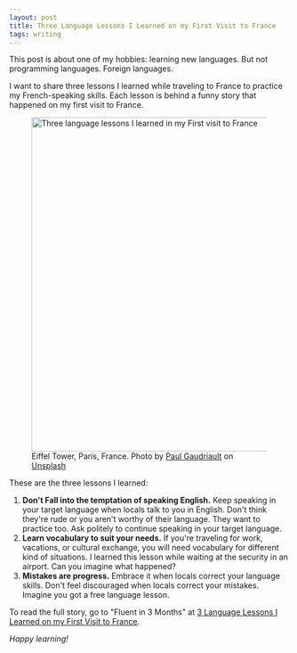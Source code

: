```yaml
---
layout: post
title: Three Language Lessons I Learned on my First Visit to France
tags: writing 
---
```


This post is about one of my hobbies: learning new languages. But not programming languages. Foreign languages.

I want to share three lessons I learned while traveling to France to practice my French-speaking skills. Each lesson is behind a funny story that happened on my first visit to France.

<figure>
<img src="https://source.unsplash.com/xzoD4P7Lu7M/600x400" width="600" alt="Three language lessons I learned in my First visit to France" />

<figcaption>Eiffel Tower, Paris, France. <span>Photo by <a href="https://unsplash.com/@pl_gt?utm_source=unsplash&amp;utm_medium=referral&amp;utm_content=creditCopyText">Paul Gaudriault</a> on <a href="https://unsplash.com/s/photos/france?utm_source=unsplash&amp;utm_medium=referral&amp;utm_content=creditCopyText">Unsplash</a></span></figcaption>
</figure>

These are the three lessons I learned:

1. **Don't Fall into the temptation of speaking English.** Keep speaking in your target language when locals talk to you in English. Don't think they're rude or you aren't worthy of their language. They want to practice too. Ask politely to continue speaking in your target language.
2. **Learn vocabulary to suit your needs.** If you're traveling for work, vacations, or cultural exchange, you will need vocabulary for different kind of situations. I learned this lesson while waiting at the security in an airport. Can you imagine what happened?
3. **Mistakes are progress.** Embrace it when locals correct your language skills. Don't feel discouraged when locals correct your mistakes. Imagine you got a free language lesson.

To read the full story, go to "Fluent in 3 Months" at [3 Language Lessons I Learned on my First Visit to France](https://www.fluentin3months.com/speaking-french-in-france/).

_Happy learning!_